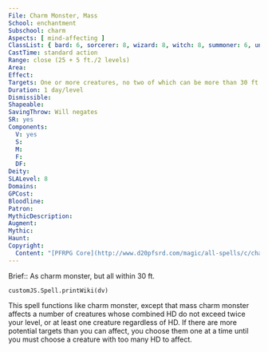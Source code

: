 ```yaml
---
File: Charm Monster, Mass
School: enchantment
Subschool: charm
Aspects: [ mind-affecting ]
ClassList: { bard: 6, sorcerer: 8, wizard: 8, witch: 8, summoner: 6, unchained summoner: 6, occultist: 6, psychic: 8, mesmerist: 6 }
CastTime: standard action
Range: close (25 + 5 ft./2 levels)
Area: 
Effect: 
Targets: One or more creatures, no two of which can be more than 30 ft. apart
Duration: 1 day/level
Dismissible: 
Shapeable: 
SavingThrow: Will negates
SR: yes
Components:
  V: yes
  S: 
  M: 
  F: 
  DF: 
Deity: 
SLALevel: 8
Domains: 
GPCost: 
Bloodline: 
Patron: 
MythicDescription: 
Augment: 
Mythic: 
Haunt: 
Copyright:
  Content: "[PFRPG Core](http://www.d20pfsrd.com/magic/all-spells/c/charm-monster)"
---
```

Brief:: As charm monster, but all within 30 ft.

```dataviewjs
customJS.Spell.printWiki(dv)
```

This spell functions like charm monster, except that mass charm monster affects a number of creatures whose combined HD do not exceed twice your level, or at least one creature regardless of HD. If there are more potential targets than you can affect, you choose them one at a time until you must choose a creature with too many HD to affect.
